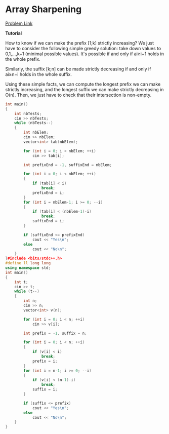 # Array Sharpening

[Problem Link](https://codeforces.com/problemset/problem/1291/B)

**Tutorial**

How to know if we can make the prefix [1;k] strictly increasing? We just have to consider the following simple greedy solution: take down values to 0,1,…,k−1 (minimal possible values). It's possible if and only if ai≥i−1 holds in the whole prefix.

Similarly, the suffix [k;n] can be made strictly decreasing if and only if ai≥n−i holds in the whole suffix.

Using these simple facts, we can compute the longest prefix we can make strictly increasing, and the longest suffix we can make strictly decreasing in O(n). Then, we just have to check that their intersection is non-empty.

```cpp
int main()
{
    int nbTests;
    cin >> nbTests;
    while (nbTests--)
    {
        int nbElem;
        cin >> nbElem;
        vector<int> tab(nbElem);

        for (int i = 0; i < nbElem; ++i)
            cin >> tab[i];

        int prefixEnd = -1, suffixEnd = nbElem;

        for (int i = 0; i < nbElem; ++i)
        {
            if (tab[i] < i)
                break;
            prefixEnd = i;
        }
        for (int i = nbElem-1; i >= 0; --i)
        {
            if (tab[i] < (nbElem-1)-i)
                break;
            suffixEnd = i;
        }

        if (suffixEnd <= prefixEnd)
            cout << "Yes\n";
        else
            cout << "No\n";
    }
}#include <bits/stdc++.h>
#define ll long long
using namespace std;
int main()
{
    int t;
    cin >> t;
    while (t--)
    {
        int n;
        cin >> n;
        vector<int> v(n);

        for (int i = 0; i < n; ++i)
            cin >> v[i];

        int prefix = -1, suffix = n;

        for (int i = 0; i < n; ++i)
        {
            if (v[i] < i)
                break;
            prefix = i;
        }
        for (int i = n-1; i >= 0; --i)
        {
            if (v[i] < (n-1)-i)
                break;
            suffix = i;
        }

        if (suffix <= prefix)
            cout << "Yes\n";
        else
            cout << "No\n";
    }
}
```
